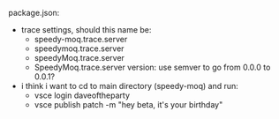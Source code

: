 package.json:
- trace settings, should this name be:
	- speedy-moq.trace.server
	- speedymoq.trace.server
	- speedyMoq.trace.server
	- SpeedyMoq.trace.server
version: use semver to go from 0.0.0 to 0.0.1?
- i think i want to cd to main directory (speedy-moq) and run:
	- vsce login daveoftheparty
	- vsce publish patch -m "hey beta, it's your birthday"